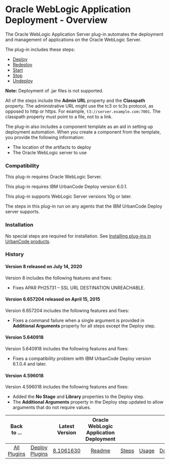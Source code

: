 
# Oracle WebLogic Application Deployment - Overview

The Oracle WebLogic Application Server plug-in automates the deployment and management of applications on the Oracle WebLogic Server.

The plug-in includes these steps:

* [Deploy](#deploy)
* [Redeploy](#redeploy)
* [Start](#start)
* [Stop](#stop)
* [Undeploy](#undeploy)

**Note:** Deployment of .jar files is not supported.

All of the steps include the **Admin URL** property and the **Classpath** property. The administrative URL might use the tc3 or tc3s protocol, as opposed to http or https. For example, `t3://server.example.com:7001`. The classpath property must point to a file, not to a link.

The plug-in also includes a component template as an aid in setting up deployment automation. When you create a component from the template, you provide the following information:

* The location of the artifacts to deploy
* The Oracle WebLogic server to use

### Compatibility

This plug-in requires Oracle WebLogic Server.

This plug-in requires IBM UrbanCode Deploy version 6.0.1.

This plug-in supports WebLogic Server versions 10g or later.

The steps in this plug-in run on any agents that the IBM UrbanCode Deploy server supports.

### Installation

No special steps are required for installation. See [Installing plug-ins in UrbanCode products](https://community.ibm.com/community/user/wasdevops/blogs/laurel-dickson-bull1/2022/06/13/install-plugins "Installing plug-ins in UrbanCode Deploy").

### History

#### Version 8 released on July 14, 2020

Version 8 includes the following features and fixes:

* Fixes APAR PH25731 – SSL URL DESTINATION UNREACHABLE.

#### Version 6.657204 released on April 15, 2015

Version 6.657204 includes the following features and fixes:

* Fixes a command failure when a single argument is provided in **Additional Arguments** property for all steps except the Deploy step.

#### Version 5.640918

Version 5.640918 includes the following features and fixes:

* Fixes a compatibility problem with IBM UrbanCode Deploy version 6.1.0.4 and later.

#### Version 4.596018

Version 4.596018 includes the following features and fixes:

* Added the **No Stage** and **Library** properties to the Deploy step.
* The **Additional Arguments** property in the Deploy step updated to allow arguments that do not require values.

|Back to ...||Latest Version|Oracle WebLogic Application Deployment ||||
| :---: | :---: | :---: | :---: | :---: | :---: | :---: |
|[All Plugins](../../index.md)|[Deploy Plugins](../README.md)|[8.1061630](https://raw.githubusercontent.com/UrbanCode/IBM-UCD-PLUGINS/main/files/plugin-air-WebLogic-Application-Deployment/plugin-air-WebLogic-Application-Deployment-8.1061630.zip)|[Readme](README.md)|[Steps](steps.md)|[Usage](usage.md)|[Downloads](downloads.md)|
